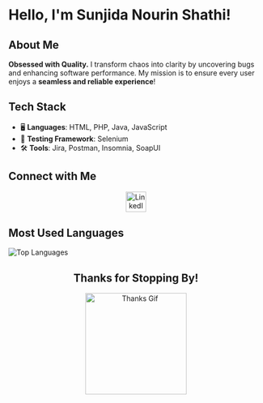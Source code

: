 # Hello, I'm Sunjida Nourin Shathi!

## About Me
**Obsessed with Quality.** I transform chaos into clarity by uncovering bugs and enhancing software performance. My mission is to ensure every user enjoys a **seamless and reliable experience**!

## Tech Stack

- 🖥️ **Languages**: HTML, PHP, Java, JavaScript
- 🧪 **Testing Framework**: Selenium
- 🛠️ **Tools**: Jira, Postman, Insomnia, SoapUI

## Connect with Me
<div align="center">
  <a href="https://www.linkedin.com/in/sunjidanourinshathi/">
    <img src="https://img.icons8.com/color/48/000000/linkedin.png" alt="LinkedIn" width="40">
  </a>
</div>


## Most Used Languages
![Top Languages](https://github-readme-stats.vercel.app/api/top-langs/?username=SunjidaShathi&layout=compact&theme=radical)

<div align="center">
  <h2>Thanks for Stopping By!</h2>
  <img src="https://media.giphy.com/media/LmmNZW2zKlJnAO5HuH/giphy.gif?cid=790b7611jsjouwvfh9rq1q1slpasgdka169dk0sadnwp9smw&ep=v1_gifs_search&rid=giphy.gif&ct=g" alt="Thanks Gif" width="200">
</div>



